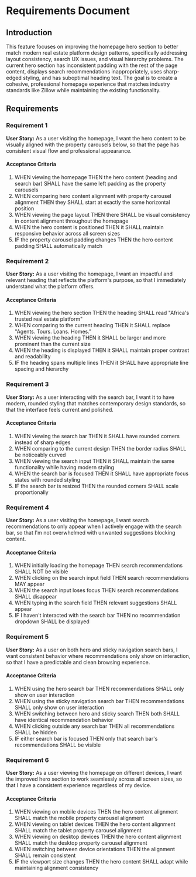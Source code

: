 # Requirements Document

## Introduction

This feature focuses on improving the homepage hero section to better match modern real estate platform design patterns, specifically addressing layout consistency, search UX issues, and visual hierarchy problems. The current hero section has inconsistent padding with the rest of the page content, displays search recommendations inappropriately, uses sharp-edged styling, and has suboptimal heading text. The goal is to create a cohesive, professional homepage experience that matches industry standards like Zillow while maintaining the existing functionality.

## Requirements

### Requirement 1

**User Story:** As a user visiting the homepage, I want the hero content to be visually aligned with the property carousels below, so that the page has consistent visual flow and professional appearance.

#### Acceptance Criteria

1. WHEN viewing the homepage THEN the hero content (heading and search bar) SHALL have the same left padding as the property carousels
2. WHEN comparing hero content alignment with property carousel alignment THEN they SHALL start at exactly the same horizontal position
3. WHEN viewing the page layout THEN there SHALL be visual consistency in content alignment throughout the homepage
4. WHEN the hero content is positioned THEN it SHALL maintain responsive behavior across all screen sizes
5. IF the property carousel padding changes THEN the hero content padding SHALL automatically match

### Requirement 2

**User Story:** As a user visiting the homepage, I want an impactful and relevant heading that reflects the platform's purpose, so that I immediately understand what the platform offers.

#### Acceptance Criteria

1. WHEN viewing the hero section THEN the heading SHALL read "Africa's trusted real estate platform"
2. WHEN comparing to the current heading THEN it SHALL replace "Agents. Tours. Loans. Homes."
3. WHEN viewing the heading THEN it SHALL be larger and more prominent than the current size
4. WHEN the heading is displayed THEN it SHALL maintain proper contrast and readability
5. IF the heading spans multiple lines THEN it SHALL have appropriate line spacing and hierarchy

### Requirement 3

**User Story:** As a user interacting with the search bar, I want it to have modern, rounded styling that matches contemporary design standards, so that the interface feels current and polished.

#### Acceptance Criteria

1. WHEN viewing the search bar THEN it SHALL have rounded corners instead of sharp edges
2. WHEN comparing to the current design THEN the border radius SHALL be noticeably curved
3. WHEN viewing the search input THEN it SHALL maintain the same functionality while having modern styling
4. WHEN the search bar is focused THEN it SHALL have appropriate focus states with rounded styling
5. IF the search bar is resized THEN the rounded corners SHALL scale proportionally

### Requirement 4

**User Story:** As a user visiting the homepage, I want search recommendations to only appear when I actively engage with the search bar, so that I'm not overwhelmed with unwanted suggestions blocking content.

#### Acceptance Criteria

1. WHEN initially loading the homepage THEN search recommendations SHALL NOT be visible
2. WHEN clicking on the search input field THEN search recommendations MAY appear
3. WHEN the search input loses focus THEN search recommendations SHALL disappear
4. WHEN typing in the search field THEN relevant suggestions SHALL appear
5. IF I haven't interacted with the search bar THEN no recommendation dropdown SHALL be displayed

### Requirement 5

**User Story:** As a user on both hero and sticky navigation search bars, I want consistent behavior where recommendations only show on interaction, so that I have a predictable and clean browsing experience.

#### Acceptance Criteria

1. WHEN using the hero search bar THEN recommendations SHALL only show on user interaction
2. WHEN using the sticky navigation search bar THEN recommendations SHALL only show on user interaction  
3. WHEN switching between hero and sticky search THEN both SHALL have identical recommendation behavior
4. WHEN clicking outside any search bar THEN all recommendations SHALL be hidden
5. IF either search bar is focused THEN only that search bar's recommendations SHALL be visible

### Requirement 6

**User Story:** As a user viewing the homepage on different devices, I want the improved hero section to work seamlessly across all screen sizes, so that I have a consistent experience regardless of my device.

#### Acceptance Criteria

1. WHEN viewing on mobile devices THEN the hero content alignment SHALL match the mobile property carousel alignment
2. WHEN viewing on tablet devices THEN the hero content alignment SHALL match the tablet property carousel alignment
3. WHEN viewing on desktop devices THEN the hero content alignment SHALL match the desktop property carousel alignment
4. WHEN switching between device orientations THEN the alignment SHALL remain consistent
5. IF the viewport size changes THEN the hero content SHALL adapt while maintaining alignment consistency